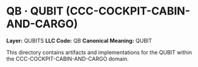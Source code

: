 # QB · QUBIT (CCC-COCKPIT-CABIN-AND-CARGO)

**Layer:** QUBITS
**LLC Code:** QB
**Canonical Meaning:** QUBIT

This directory contains artifacts and implementations for the QUBIT within the CCC-COCKPIT-CABIN-AND-CARGO domain.
